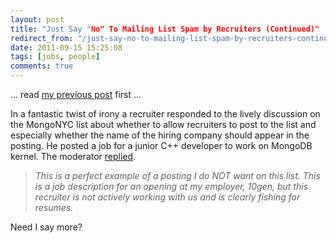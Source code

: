 ```yaml
---
layout: post
title: "Just Say "No" To Mailing List Spam by Recruiters (Continued)"
redirect_from: "/just-say-no-to-mailing-list-spam-by-recruiters-continued"
date: 2011-09-15 15:25:08
tags: [jobs, people]
comments: true
---
```

... read [my previous post](/just-say-no-to-mailing-list-spam-by-recruiters) first ...

In a fantastic twist of irony a recruiter responded to the lively discussion on the MongoNYC list about whether to allow recruiters to post to the list and especially whether the name of the hiring company should appear in the posting. He posted a job for a junior C++ developer to work on MongoDB kernel. The moderator [replied](http://www.meetup.com/New-York-MongoDB-User-Group/messages/22580472/).

> _This is a perfect example of a posting I do NOT want on this list. This is a job description for an opening at my employer, 10gen, but this recruiter is not actively working with us and is clearly fishing for resumes._

Need I say more?
